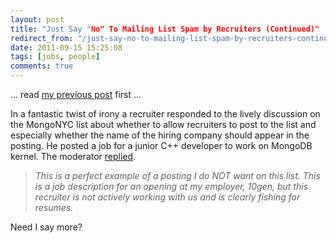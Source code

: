 ```yaml
---
layout: post
title: "Just Say "No" To Mailing List Spam by Recruiters (Continued)"
redirect_from: "/just-say-no-to-mailing-list-spam-by-recruiters-continued"
date: 2011-09-15 15:25:08
tags: [jobs, people]
comments: true
---
```

... read [my previous post](/just-say-no-to-mailing-list-spam-by-recruiters) first ...

In a fantastic twist of irony a recruiter responded to the lively discussion on the MongoNYC list about whether to allow recruiters to post to the list and especially whether the name of the hiring company should appear in the posting. He posted a job for a junior C++ developer to work on MongoDB kernel. The moderator [replied](http://www.meetup.com/New-York-MongoDB-User-Group/messages/22580472/).

> _This is a perfect example of a posting I do NOT want on this list. This is a job description for an opening at my employer, 10gen, but this recruiter is not actively working with us and is clearly fishing for resumes._

Need I say more?
